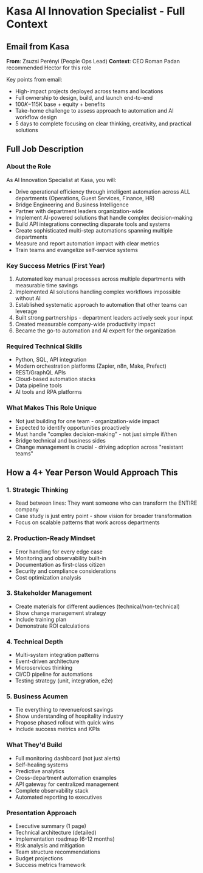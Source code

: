 # Kasa AI Innovation Specialist - Full Context

## Email from Kasa
**From**: Zsuzsi Perényi (People Ops Lead)
**Context**: CEO Roman Padan recommended Hector for this role

Key points from email:
- High-impact projects deployed across teams and locations
- Full ownership to design, build, and launch end-to-end
- $100K-$115K base + equity + benefits
- Take-home challenge to assess approach to automation and AI workflow design
- 5 days to complete focusing on clear thinking, creativity, and practical solutions

## Full Job Description

### About the Role
As AI Innovation Specialist at Kasa, you will:
- Drive operational efficiency through intelligent automation across ALL departments (Operations, Guest Services, Finance, HR)
- Bridge Engineering and Business Intelligence
- Partner with department leaders organization-wide
- Implement AI-powered solutions that handle complex decision-making
- Build API integrations connecting disparate tools and systems
- Create sophisticated multi-step automations spanning multiple departments
- Measure and report automation impact with clear metrics
- Train teams and evangelize self-service systems

### Key Success Metrics (First Year)
1. Automated key manual processes across multiple departments with measurable time savings
2. Implemented AI solutions handling complex workflows impossible without AI
3. Established systematic approach to automation that other teams can leverage
4. Built strong partnerships - department leaders actively seek your input
5. Created measurable company-wide productivity impact
6. Became the go-to automation and AI expert for the organization

### Required Technical Skills
- Python, SQL, API integration
- Modern orchestration platforms (Zapier, n8n, Make, Prefect)
- REST/GraphQL APIs
- Cloud-based automation stacks
- Data pipeline tools
- AI tools and RPA platforms

### What Makes This Role Unique
- Not just building for one team - organization-wide impact
- Expected to identify opportunities proactively
- Must handle "complex decision-making" - not just simple if/then
- Bridge technical and business sides
- Change management is crucial - driving adoption across "resistant teams"

## How a 4+ Year Person Would Approach This

### 1. Strategic Thinking
- Read between lines: They want someone who can transform the ENTIRE company
- Case study is just entry point - show vision for broader transformation
- Focus on scalable patterns that work across departments

### 2. Production-Ready Mindset
- Error handling for every edge case
- Monitoring and observability built-in
- Documentation as first-class citizen
- Security and compliance considerations
- Cost optimization analysis

### 3. Stakeholder Management
- Create materials for different audiences (technical/non-technical)
- Show change management strategy
- Include training plan
- Demonstrate ROI calculations

### 4. Technical Depth
- Multi-system integration patterns
- Event-driven architecture
- Microservices thinking
- CI/CD pipeline for automations
- Testing strategy (unit, integration, e2e)

### 5. Business Acumen
- Tie everything to revenue/cost savings
- Show understanding of hospitality industry
- Propose phased rollout with quick wins
- Include success metrics and KPIs

### What They'd Build
- Full monitoring dashboard (not just alerts)
- Self-healing systems
- Predictive analytics
- Cross-department automation examples
- API gateway for centralized management
- Complete observability stack
- Automated reporting to executives

### Presentation Approach
- Executive summary (1 page)
- Technical architecture (detailed)
- Implementation roadmap (6-12 months)
- Risk analysis and mitigation
- Team structure recommendations
- Budget projections
- Success metrics framework